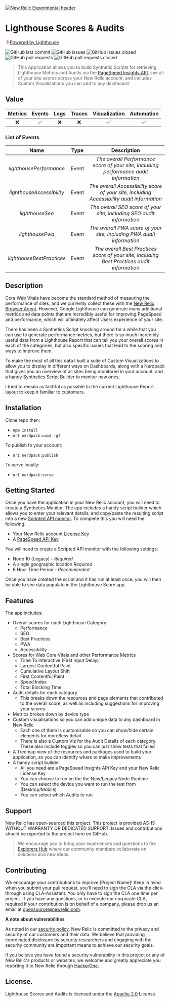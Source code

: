 [![New Relic Experimental header](https://github.com/newrelic/opensource-website/raw/master/src/images/categories/Experimental.png)](https://opensource.newrelic.com/oss-category/#new-relic-experimental)

# Lighthouse Scores & Audits

<svg width="14px" height="14px" viewBox="0 0 24 24"><defs><linearGradient x1="57.456%" y1="13.086%" x2="18.259%" y2="72.322%" id="lh-topbar__logo--a"><stop stop-color="#262626" stop-opacity=".1" offset="0%"></stop><linearGradient x1="100%" y1="50%" x2="0%" y2="50%" id="lh-topbar__logo--b"><stop stop-color="#262626" stop-opacity=".1" offset="0%"></stop><stop stop-color="#262626" stop-opacity="0" offset="100%"></stop></linearGradient><linearGradient x1="58.764%" y1="65.756%" x2="36.939%" y2="50.14%" id="lh-topbar__logo--c"><stop stop-color="#262626" stop-opacity=".1" offset="0%"></stop><stop stop-color="#262626" stop-opacity="0" offset="100%"></stop>
</linearGradient><linearGradient x1="41.635%" y1="20.358%" x2="72.863%" y2="85.424%" id="lh-topbar__logo--d"><stop stop-color="#FFF" stop-opacity=".1" offset="0%"></stop><stop stop-color="#FFF" stop-opacity="0" offset="100%"></stop></linearGradient></defs><g fill="none" fill-rule="evenodd"><path d="M12 3l4.125 2.625v3.75H18v2.25h-1.688l1.5 9.375H6.188l1.5-9.375H6v-2.25h1.875V5.648L12 3zm2.201 9.938L9.54 14.633 9 18.028l5.625-2.062-.424-3.028zM12.005 5.67l-1.88 1.207v2.498h3.75V6.86l-1.87-1.19z" fill="#F44B21"></path><path fill="#FFF" d="M14.201 12.938L9.54 14.633 9 18.028l5.625-2.062z"></path><path d="M6 18c-2.042 0-3.95-.01-5.813 0l1.5-9.375h4.326L6 18z" fill="url(#lh-topbar__logo--a)" fill-rule="nonzero" transform="translate(6 3)"></path><path fill="#FFF176" fill-rule="nonzero" d="M13.875 9.375v-2.56l-1.87-1.19-1.88 1.207v2.543z"></path><path fill="url(#lh-topbar__logo--b)" fill-rule="nonzero" d="M0 6.375h6v2.25H0z" transform="translate(6 3)"></path><path fill="url(#lh-topbar__logo--c)" fill-rule="nonzero" d="M6 6.375H1.875v-3.75L6 0z" transform="translate(6 3)"></path><path fill="url(#lh-topbar__logo--d)" fill-rule="nonzero" d="M6 0l4.125 2.625v3.75H12v2.25h-1.688l1.5 9.375H.188l1.5-9.375H0v-2.25h1.875V2.648z" transform="translate(6 3)"></path></g></svg><a href="https://developers.google.com/web/tools/lighthouse">Powered by Lighthouse</a></img>

![GitHub last commit](https://img.shields.io/github/last-commit/newrelic-experimental/nr1-lighthouse-scores) ![GitHub issues](https://img.shields.io/github/issues/newrelic-experimental/nr1-lighthouse-scores) ![GitHub issues closed](https://img.shields.io/github/issues-closed/newrelic-experimental/nr1-lighthouse-scores) ![GitHub pull requests](https://img.shields.io/github/issues-pr/newrelic-experimental/nr1-lighthouse-scores) ![GitHub pull requests closed](https://img.shields.io/github/issues-pr-closed/newrelic-experimental/nr1-lighthouse-scores)

> This Application allows you to build Synthetic Scripts for retrieving Lighthouse Metrics and Audits via the [PageSpeed Insights API](https://developers.google.com/web/tools/lighthouse#psi), see all of your site scores across your New Relic account, and includes Custom Visualizations you can add to any dashboard.

## Value

| Metrics |       Events       | Logs | Traces |   Visualization    |     Automation     |
| :-----: | :----------------: | :--: | :----: | :----------------: | :----------------: |
|   :x:   | :white_check_mark: | :x:  |  :x:   | :white_check_mark: | :white_check_mark: |

### List of Events

|           Name            | Type  |                                         Description                                         |
| :-----------------------: | :---: | :-----------------------------------------------------------------------------------------: |
|  _lighthousePerformance_  | Event |    _The overall Performance score of your site, including performance audit information_    |
| _lighthouseAccessibility_ | Event |  _The overall Accessibility score of your site, including Accessibility audit information_  |
|      _lighthouseSeo_      | Event |            _The overall SEO score of your site, including SEO audit information_            |
|      _lighthousePwa_      | Event |            _The overall PWA score of your site, including PWA audit information_            |
| _lighthouseBestPractices_ | Event | _The overall Best Practices score of your site, including Best Practices audit information_ |
## Description
Core Web Vitals have become the standard method of measuring the performance of sites, and we currently collect these with the [New Relic Browser Agent](https://docs.newrelic.com/docs/browser/browser-monitoring/getting-started/introduction-browser-monitoring/). However, Google Lighthouse can generate many additional metrics and data points that are incredibly useful for improving PageSpeed and performance, which will ultimately affect Users experience of your site.

There has been a Synthetics Script knocking around for a while that you can use to generate performance metrics, but there is so much incredibly useful data from a Lighthouse Report that can tell you your overall scores in each of the categories, but also specific issues that lead to the scoring and ways to improve them.

To make the most of all this data I built a suite of Custom Visualizations to allow you to display in different ways on Dashboards, along with a Nerdpack that gives you an overview of all sites being monitored in your account, and a handy Synthetics Script Builder to monitor new ones.

I tried to remain as faithful as possible to the current Lighthouse Report layout to keep it familiar to customers.
## Installation

Clone repo then:

- `npm install`
- `nr1 nerdpack:uuid -gf`

To publish to your account:

- `nr1 nerdpack:publish`

To serve locally:

- `nr1 nerdpack:serve`

## Getting Started

Once you have the application in your New Relic account, you will need to create a Synthetics Monitor. The app includes a handy script builder which allows you to enter your relevant details, and copy/paste the resulting script into a new [Scripted API monitor](https://docs.newrelic.com/docs/synthetics/synthetic-monitoring/scripting-monitors/write-synthetic-api-tests). To complete this you will need the following:

- Your New Relic account [License Key](https://docs.newrelic.com/docs/apis/intro-apis/new-relic-api-keys/#keys-ui)
- A [PageSpeed API Key](https://developers.google.com/speed/docs/insights/v5/get-started#APIKey)

You will need to create a Scripted API monitor with the following settings:

- Node 10 (Legacy) - _Required_
- A single geographic location _Required_
- 6 Hour Time Period - _Recommended_

Once you have created the script and it has run at least once, you will then be able to see data populate in the Lighthouse Score app.

## Features

The app includes:
 - Overall scores for each Lighthouse Category
   - Performance
   - SEO
   - Best Practices
   - PWA
   - Accessibility
 - Scores for Web Core Vitals and other Performance Metrics
   - Time To Interactive (First Input Delay)
   - Largest Contentful Paint
   - Cumulative Layout Shift
   - First Contentful Paint
   - Speed Index
   - Total Blocking Time
 - Audit details for each category
   - This breaks down the resources and page elements that contributed to the overall score, as well as including suggestions for improving your scores
 - Metrics broken down by device type
 - Custom visualisations so you can add unique data to any dashboard in New Relic
   - Each one of them is customisable so you can show/hide certain elements for more/less detail
   - There is also a Custom Viz for the Audit Details of each category. These also include toggles so you can just show tests that failed
 - A Treemap view of the resources and packages used to build your application, so you can identify where to make improvements
 - A handy script builder
   - All you need are a PageSpeed Insights API Key and your New Relic License Key
   - You can choose to run on the the New/Legacy Node Runtime
   - You can select the device you want to run the test from (Desktop/Mobile)
   - You can select which Audits to run

## Support

New Relic has open-sourced this project. This project is provided AS-IS WITHOUT WARRANTY OR DEDICATED SUPPORT. Issues and contributions should be reported to the project here on GitHub.

> We encourage you to bring your experiences and questions to the [Explorers Hub](https://discuss.newrelic.com) where our community members collaborate on solutions and new ideas.

## Contributing

We encourage your contributions to improve [Project Name]! Keep in mind when you submit your pull request, you'll need to sign the CLA via the click-through using CLA-Assistant. You only have to sign the CLA one time per project. If you have any questions, or to execute our corporate CLA, required if your contribution is on behalf of a company, please drop us an email at opensource@newrelic.com.

**A note about vulnerabilities**

As noted in our [security policy](../../security/policy), New Relic is committed to the privacy and security of our customers and their data. We believe that providing coordinated disclosure by security researchers and engaging with the security community are important means to achieve our security goals.

If you believe you have found a security vulnerability in this project or any of New Relic's products or websites, we welcome and greatly appreciate you reporting it to New Relic through [HackerOne](https://hackerone.com/newrelic).

## License.

Lighthouse Scores and Audits is licensed under the [Apache 2.0](http://apache.org/licenses/LICENSE-2.0.txt) License.
